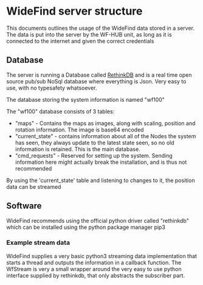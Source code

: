 # WideFind server structure

This documents outlines the usage of the WideFind data stored in a server. The data is put into the
server by the WF-HUB unit, as long as it is connected to the internet and given the correct credentials

## Database

The server is running a Database called [RethinkDB](https://www.rethinkdb.com/) and is a real time
open source pub/sub NoSql database where everything is Json. Very easy to use,
with no typesafety whatsoever.

The database storing the system information is named "wf100"

The "wf100" database consists of 3 tables:

 - "maps" - Contains the maps as images, along with scaling, position and rotation information. The
 image is base64 encoded
 - "current_state" - contains information about all of the Nodes the system has seen, they always update
 to the latest state seen, so no old information is retained. This is the main database.
 - "cmd_requests" - Reserved for setting up the system. Sending information here might actually break
 the installation, and is thus not recommended

By using the 'current_state' table and listening to changes to it, the position data can be streamed

## Software

WideFind recommends using the official python driver called "rethinkdb" which can be installed using
the python package manager pip3

### Example stream data

WideFind supplies a very basic python3 streaming data implementation that starts a thread and outputs the
information in a callback function. The WfStream is very a small wrapper around the very easy to use
python interface supplied by rethinkdb, that only abstracts the subscriber part.

